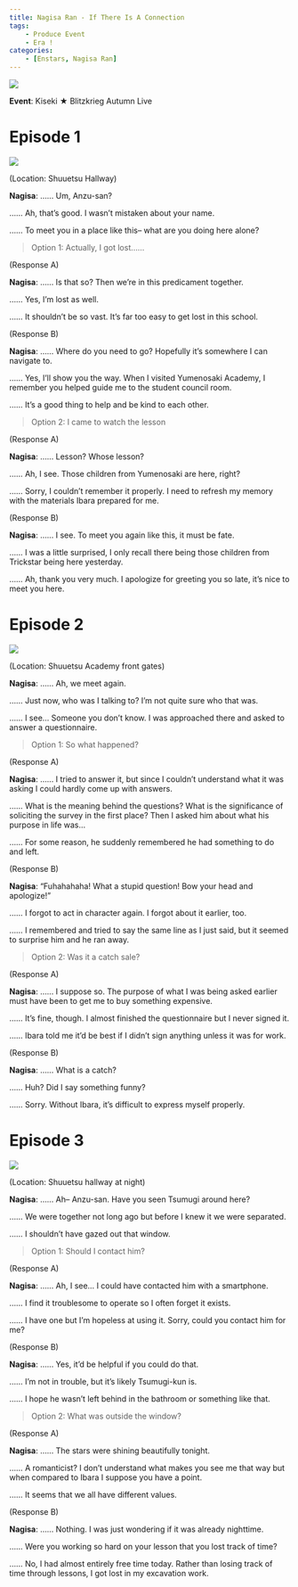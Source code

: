 ```yaml
---
title: Nagisa Ran - If There Is A Connection
tags: 
    - Produce Event
    - Era !
categories: 
    - [Enstars, Nagisa Ran]
---
```

<img src="/images/General Images/vf7f9w89.png">

**Event**: Kiseki ★ Blitzkrieg Autumn Live

<!-- more -->
# Episode 1

<img src="/images/FirstEra/ProduceRMN1/39nghobx.png">

(Location: Shuuetsu Hallway)

**Nagisa**: …… Um, Anzu-san?

…… Ah, that’s good. I wasn’t mistaken about your name.

…… To meet you in a place like this– what are you doing here alone?

> Option 1: Actually, I got lost……

(Response A)

**Nagisa**: …… Is that so? Then we’re in this predicament together.

…… Yes, I’m lost as well.

…… It shouldn’t be so vast. It’s far too easy to get lost in this school.

(Response B)

**Nagisa**: …… Where do you need to go? Hopefully it’s somewhere I can navigate to.

…… Yes, I’ll show you the way. When I visited Yumenosaki Academy, I remember you helped guide me to the student council room.

…… It’s a good thing to help and be kind to each other.

> Option 2: I came to watch the lesson 

(Response A)

**Nagisa**: …… Lesson? Whose lesson?

…… Ah, I see. Those children from Yumenosaki are here, right?

…… Sorry, I couldn’t remember it properly. I need to refresh my memory with the materials Ibara prepared for me.

(Response B)

**Nagisa**: …… I see. To meet you again like this, it must be fate.

…… I was a little surprised, I only recall there being those children from Trickstar being here yesterday. 

…… Ah, thank you very much. I apologize for greeting you so late, it’s nice to meet you here.

# Episode 2

<img src="/images/FirstEra/ProduceRMN1/4la56r4w.png">

(Location: Shuuetsu Academy front gates)

**Nagisa**: …… Ah, we meet again.

…… Just now, who was I talking to? I’m not quite sure who that was.

…… I see… Someone you don’t know. I was approached there and asked to answer a questionnaire.

> Option 1: So what happened?

(Response A)

**Nagisa**: …… I tried to answer it, but since I couldn’t understand what it was asking I could hardly come up with answers.

…… What is the meaning behind the questions? What is the significance of soliciting the survey in the first place? Then I asked him about what his purpose in life was…

…… For some reason, he suddenly remembered he had something to do and left.

(Response B)

**Nagisa**: “Fuhahahaha! What a stupid question! Bow your head and apologize!”

…… I forgot to act in character again. I forgot about it earlier, too.

…… I remembered and tried to say the same line as I just said, but it seemed to surprise him and he ran away.

> Option 2: Was it a catch sale?

(Response A)

**Nagisa**: …… I suppose so. The purpose of what I was being asked earlier must have been to get me to buy something expensive.

…… It’s fine, though. I almost finished the questionnaire but I never signed it. 

…… Ibara told me it’d be best if I didn’t sign anything unless it was for work.

(Response B)

**Nagisa**: …… What is a catch?

…… Huh? Did I say something funny?

…… Sorry. Without Ibara, it’s difficult to express myself properly.

# Episode 3

<img src="/images/FirstEra/ProduceRMN1/v5wwx5yz.png">

(Location: Shuuetsu hallway at night)

**Nagisa**: …… Ah– Anzu-san. Have you seen Tsumugi around here?

…… We were together not long ago but before I knew it we were separated.

…… I shouldn’t have gazed out that window.

> Option 1: Should I contact him?

(Response A)

**Nagisa**: …… Ah, I see… I could have contacted him with a smartphone.

…… I find it troublesome to operate so I often forget it exists.

…… I have one but I’m hopeless at using it. Sorry, could you contact him for me?

(Response B)

**Nagisa**: …… Yes, it’d be helpful if you could do that.

…… I’m not in trouble, but it’s likely Tsumugi-kun is.

…… I hope he wasn’t left behind in the bathroom or something like that.

> Option 2: What was outside the window?

(Response A)

**Nagisa**: …… The stars were shining beautifully tonight.

…… A romanticist? I don’t understand what makes you see me that way but when compared to Ibara I suppose you have a point.

…… It seems that we all have different values.

(Response B)

**Nagisa**: …… Nothing. I was just wondering if it was already nighttime.

…… Were you working so hard on your lesson that you lost track of time?

…… No, I had almost entirely free time today. Rather than losing track of time through lessons, I got lost in my excavation work.